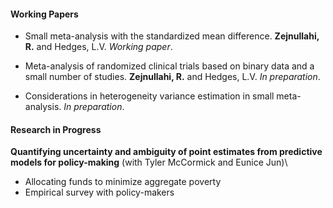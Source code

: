 #### Working Papers

 - Small meta-analysis with the standardized mean difference. **Zejnullahi, R.** and Hedges, L.V. *Working paper*.

 - Meta-analysis of randomized clinical trials based on binary data and a small number of studies. **Zejnullahi, R.** and Hedges, L.V. *In preparation*.
 
 - Considerations in heterogeneity variance estimation in small meta-analysis. *In preparation*.


#### Research in Progress

**Quantifying uncertainty and ambiguity of point estimates from predictive models for policy-making** (with Tyler McCormick and Eunice Jun)\
 - Allocating funds to minimize aggregate poverty
 - Empirical survey with policy-makers

